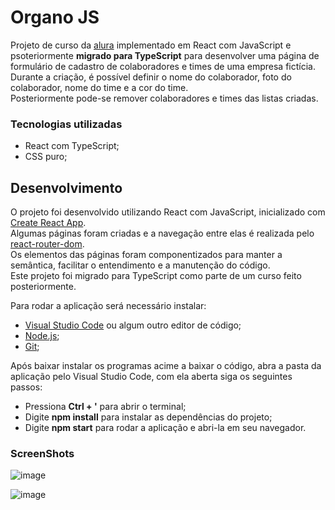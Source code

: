 # Organo JS

Projeto de curso da [alura](https://www.alura.com.br/) implementado em React com JavaScript e psoteriormente **migrado para TypeScript** para desenvolver uma página de formulário de cadastro de colaboradores e times de uma empresa fictícia. \
Durante a criação, é possível definir o nome do colaborador, foto do colaborador, nome do time e a cor do time. \
Posteriormente pode-se remover colaboradores e times das listas criadas.

### Tecnologias utilizadas

* React com TypeScript;
* CSS puro;

## Desenvolvimento

O projeto foi desenvolvido utilizando React com JavaScript, inicializado com [Create React App](https://github.com/facebook/create-react-app). \
Algumas páginas foram criadas e a navegação entre elas é realizada pelo [react-router-dom](https://reactrouter.com/en/main). \
Os elementos das páginas foram componentizados para manter a semântica, facilitar o entendimento e a manutenção do código. \
Este projeto foi migrado para TypeScript como parte de um curso feito posteriormente.

Para rodar a aplicação será necessário instalar:

* [Visual Studio Code](https://code.visualstudio.com/) ou algum outro editor de código;
* [Node.js](https://nodejs.org/en);
* [Git](https://git-scm.com/downloads);

Após baixar instalar os programas acime a baixar o código, abra a pasta da aplicação pelo Visual Studio Code, com ela aberta siga os seguintes passos:

* Pressiona **Ctrl + '** para abrir o terminal;
* Digite **npm install** para instalar as dependências do projeto;
* Digite **npm start** para rodar a aplicação e abri-la em seu navegador.


### ScreenShots

![image](https://github.com/dhdessoldi/organo-react-js/assets/110476564/6d4ffa7d-bc78-47bd-af1e-caf41ee0ab9f)

![image](https://github.com/dhdessoldi/organo-react-js/assets/110476564/a4f8798c-71b1-46b2-a509-fffce80160ab)
